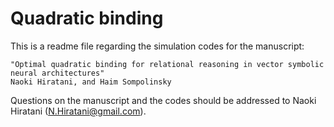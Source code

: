 # Quadratic binding
This is a readme file regarding the simulation codes for the manuscript:
```
"Optimal quadratic binding for relational reasoning in vector symbolic neural architectures"
Naoki Hiratani, and Haim Sompolinsky
```
Questions on the manuscript and the codes should be addressed to Naoki Hiratani (N.Hiratani@gmail.com).

